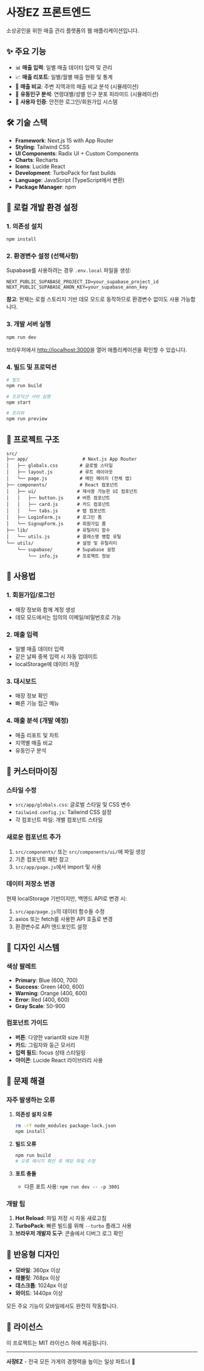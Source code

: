 # 사장EZ 프론트엔드

소상공인을 위한 매출 관리 플랫폼의 웹 애플리케이션입니다.

## ✨ 주요 기능

- 📊 **매출 입력**: 일별 매출 데이터 입력 및 관리
- 📈 **매출 리포트**: 일별/월별 매출 현황 및 통계
- 🏪 **매출 비교**: 주변 지역과의 매출 비교 분석 (시뮬레이션)
- 👥 **유동인구 분석**: 연령대별/성별 인구 분포 피라미드 (시뮬레이션)
- 🔐 **사용자 인증**: 안전한 로그인/회원가입 시스템

## 🛠 기술 스택

- **Framework**: Next.js 15 with App Router
- **Styling**: Tailwind CSS
- **UI Components**: Radix UI + Custom Components
- **Charts**: Recharts
- **Icons**: Lucide React
- **Development**: TurboPack for fast builds
- **Language**: JavaScript (TypeScript에서 변환)
- **Package Manager**: npm

## 🚀 로컬 개발 환경 설정

### 1. 의존성 설치

```bash
npm install
```

### 2. 환경변수 설정 (선택사항)

Supabase를 사용하려는 경우 `.env.local` 파일을 생성:

```env
NEXT_PUBLIC_SUPABASE_PROJECT_ID=your_supabase_project_id
NEXT_PUBLIC_SUPABASE_ANON_KEY=your_supabase_anon_key
```

**참고**: 현재는 로컬 스토리지 기반 데모 모드로 동작하므로 환경변수 없이도 사용 가능합니다.

### 3. 개발 서버 실행

```bash
npm run dev
```

브라우저에서 [http://localhost:3000](http://localhost:3000)을 열어 애플리케이션을 확인할 수 있습니다.

### 4. 빌드 및 프로덕션

```bash
# 빌드
npm run build

# 프로덕션 서버 실행
npm start

# 프리뷰
npm run preview
```

## 📁 프로젝트 구조

```
src/
├── app/                    # Next.js App Router
│   ├── globals.css        # 글로벌 스타일
│   ├── layout.js          # 루트 레이아웃
│   └── page.js            # 메인 페이지 (전체 앱)
├── components/            # React 컴포넌트
│   ├── ui/               # 재사용 가능한 UI 컴포넌트
│   │   ├── button.js     # 버튼 컴포넌트
│   │   ├── card.js       # 카드 컴포넌트
│   │   └── tabs.js       # 탭 컴포넌트
│   ├── LoginForm.js      # 로그인 폼
│   └── SignupForm.js     # 회원가입 폼
├── lib/                  # 유틸리티 함수
│   └── utils.js          # 클래스명 병합 유틸
└── utils/                # 설정 및 유틸리티
    └── supabase/         # Supabase 설정
        └── info.js       # 프로젝트 정보
```

## 🎯 사용법

### 1. 회원가입/로그인
- 매장 정보와 함께 계정 생성
- 데모 모드에서는 임의의 이메일/비밀번호로 가능

### 2. 매출 입력
- 일별 매출 데이터 입력
- 같은 날짜 중복 입력 시 자동 업데이트
- localStorage에 데이터 저장

### 3. 대시보드
- 매장 정보 확인
- 빠른 기능 접근 메뉴

### 4. 매출 분석 (개발 예정)
- 매출 리포트 및 차트
- 지역별 매출 비교
- 유동인구 분석

## 🔧 커스터마이징

### 스타일 수정
- `src/app/globals.css`: 글로벌 스타일 및 CSS 변수
- `tailwind.config.js`: Tailwind CSS 설정
- 각 컴포넌트 파일: 개별 컴포넌트 스타일

### 새로운 컴포넌트 추가
1. `src/components/` 또는 `src/components/ui/`에 파일 생성
2. 기존 컴포넌트 패턴 참고
3. `src/app/page.js`에서 import 및 사용

### 데이터 저장소 변경
현재 localStorage 기반이지만, 백엔드 API로 변경 시:
1. `src/app/page.js`의 데이터 함수들 수정
2. axios 또는 fetch를 사용한 API 호출로 변경
3. 환경변수로 API 엔드포인트 설정

## 🎨 디자인 시스템

### 색상 팔레트
- **Primary**: Blue (600, 700)
- **Success**: Green (400, 600)
- **Warning**: Orange (400, 600)
- **Error**: Red (400, 600)
- **Gray Scale**: 50-900

### 컴포넌트 가이드
- **버튼**: 다양한 variant와 size 지원
- **카드**: 그림자와 둥근 모서리
- **입력 필드**: focus 상태 스타일링
- **아이콘**: Lucide React 라이브러리 사용

## 🚨 문제 해결

### 자주 발생하는 오류

1. **의존성 설치 오류**
   ```bash
   rm -rf node_modules package-lock.json
   npm install
   ```

2. **빌드 오류**
   ```bash
   npm run build
   # 오류 메시지 확인 후 해당 파일 수정
   ```

3. **포트 충돌**
   - 다른 포트 사용: `npm run dev -- -p 3001`

### 개발 팁

1. **Hot Reload**: 파일 저장 시 자동 새로고침
2. **TurboPack**: 빠른 빌드를 위해 `--turbo` 플래그 사용
3. **브라우저 개발자 도구**: 콘솔에서 디버그 로그 확인

## 📱 반응형 디자인

- **모바일**: 360px 이상
- **태블릿**: 768px 이상  
- **데스크톱**: 1024px 이상
- **와이드**: 1440px 이상

모든 주요 기능이 모바일에서도 완전히 작동합니다.

## 📄 라이선스

이 프로젝트는 MIT 라이선스 하에 제공됩니다.

---

**사장EZ** - 전국 모든 가게의 경쟁력을 높이는 일상 파트너 🚀
